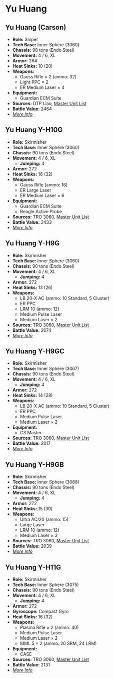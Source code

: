 # Yu Huang
## Yu Huang (Carson)
- **Role:** Sniper
- **Tech Base:** Inner Sphere (3060)
- **Chassis:** 90 tons (Endo Steel)
- **Movement:** 4 / 6, XL
- **Armor:** 264
- **Heat Sinks:** 10 (20)
- **Weapons:**
  - Gauss Rifle × 2 (ammo: 32)
  - Light PPC × 2
  - ER Medium Laser × 4
- **Equipment:**
  - Guardian ECM Suite
- **Sources:** DTP Liao, [Master Unit List](http://masterunitlist.info/Unit/Details/5544/yu-huang-carson)
- **Battle Value:** 2464
- [*More Info*](yu_huang/yu_huang_carson.md)

## Yu Huang Y-H10G
- **Role:** Skirmisher
- **Tech Base:** Inner Sphere (3060)
- **Chassis:** 90 tons (Endo Steel)
- **Movement:** 4 / 6, XL
  - **Jumping:** 4
- **Armor:** 272
- **Heat Sinks:** 16 (32)
- **Weapons:**
  - Gauss Rifle (ammo: 16)
  - ER Large Laser
  - ER Medium Laser × 6
- **Equipment:**
  - Guardian ECM Suite
  - Beagle Active Probe
- **Sources:** TRO 3060, [Master Unit List](http://masterunitlist.info/Unit/Details/3624/yu-huang-y-h10g)
- **Battle Value:** 2433
- [*More Info*](yu_huang/yu_huang_y-h10g.md)

## Yu Huang Y-H9G
- **Role:** Skirmisher
- **Tech Base:** Inner Sphere (3060)
- **Chassis:** 90 tons (Endo Steel)
- **Movement:** 4 / 6, XL
  - **Jumping:** 4
- **Armor:** 272
- **Heat Sinks:** 13 (26)
- **Weapons:**
  - LB 20-X AC (ammo: 10 Standard, 5 Cluster)
  - ER PPC
  - LRM 10 (ammo: 12)
  - Medium Pulse Laser
  - Medium Laser × 2
- **Sources:** TRO 3060, [Master Unit List](http://masterunitlist.info/Unit/Details/3626/yu-huang-y-h9g)
- **Battle Value:** 2074
- [*More Info*](yu_huang/yu_huang_y-h9g.md)

## Yu Huang Y-H9GC
- **Role:** Skirmisher
- **Tech Base:** Inner Sphere (3067)
- **Chassis:** 90 tons (Endo Steel)
- **Movement:** 4 / 6, XL
  - **Jumping:** 4
- **Armor:** 272
- **Heat Sinks:** 14 (28)
- **Weapons:**
  - LB 20-X AC (ammo: 10 Standard, 5 Cluster)
  - ER PPC
  - Medium Pulse Laser
  - Medium Laser × 2
- **Equipment:**
  - C3 Master
- **Sources:** TRO 3060, [Master Unit List](http://masterunitlist.info/Unit/Details/3628/yu-huang-y-h9gc)
- **Battle Value:** 2017
- [*More Info*](yu_huang/yu_huang_y-h9gc.md)

## Yu Huang Y-H9GB
- **Role:** Skirmisher
- **Tech Base:** Inner Sphere (3068)
- **Chassis:** 90 tons (Endo Steel)
- **Movement:** 4 / 6, XL
  - **Jumping:** 4
- **Armor:** 272
- **Heat Sinks:** 15 (30)
- **Weapons:**
  - Ultra AC/20 (ammo: 15)
  - Large Laser
  - LRM 10 (ammo: 12)
  - Medium Laser × 3
- **Sources:** TRO 3060, [Master Unit List](http://masterunitlist.info/Unit/Details/3627/yu-huang-y-h9gb)
- **Battle Value:** 2039
- [*More Info*](yu_huang/yu_huang_y-h9gb.md)

## Yu Huang Y-H11G
- **Role:** Skirmisher
- **Tech Base:** Inner Sphere (3075)
- **Chassis:** 90 tons (Endo Steel)
- **Movement:** 4 / 6, XL
  - **Jumping:** 4
- **Armor:** 272
- **Gyroscope:** Compact Gyro
- **Heat Sinks:** 16 (32)
- **Weapons:**
  - Plasma Rifle × 2 (ammo: 40)
  - Medium Pulse Laser
  - Medium Laser × 2
  - MML 5 × 2 (ammo: 20 SRM, 24 LRM)
- **Equipment:**
  - CASE
- **Sources:** TRO 3060, [Master Unit List](http://masterunitlist.info/Unit/Details/3625/yu-huang-y-h11g)
- **Battle Value:** 2131
- [*More Info*](yu_huang/yu_huang_y-h11g.md)

